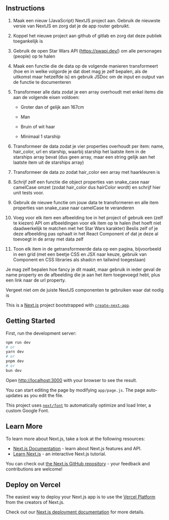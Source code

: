 ## Instructions

1. Maak een nieuw (JavaScript) NextJS project aan. Gebruik de nieuwste versie van NextJS en zorg dat je de app router gebruikt.

2. Koppel het nieuwe project aan github of gitlab en zorg dat deze publiek toegankelijk is

3. Gebruik de open Star Wars API (https://swapi.dev/) om alle personages (people) op te halen

4. Maak een functie die de data op de volgende manieren transformeert (hoe en in welke volgorde je dat doet mag je zelf bepalen, als de uitkomst maar hetzelfde is) en gebruik JSDoc om de input en output van de functie te documenteren

5. Transformeer alle data zodat je een array overhoudt met enkel items die aan de volgende eisen voldoen:

   - Groter dan of gelijk aan 167cm

   - Man

   - Bruin of wit haar

   - Minimaal 1 starship

6. Transformeer de data zodat je vier properties overhoudt per item: name, hair_color, url en starship, waarbij starship het laatste item in de starships array bevat (dus geen array, maar een string gelijk aan het laatste item uit de starships array)

7. Transformeer de data zo zodat hair_color een array met haarkleuren is

8. Schrijf zelf een functie die object properties van snake_case naar camelCase omzet (zodat hair_color dus hairColor wordt) en schrijf hier unit tests voor.

9. Gebruik de nieuwe functie om jouw data te transformeren en alle item properties van snake_case naar camelCase te veranderen

10. Voeg voor elk item een afbeelding toe in het project of gebruik een (zelf te kiezen) API om afbeeldingen voor elk item op te halen (het hoeft niet daadwerkelijk te matchen met het Star Wars karakter) Beslis zelf of je deze afbeelding pas ophaalt in het React Component of dat je deze al toevoegt in de array met data zelf

11. Toon elk item in de getransformeerde data op een pagina, bijvoorbeeld in een grid (met een beetje CSS en JSX naar keuze, gebruik van Component en CSS libraries als shadcn en tailwind toegestaan)

Je mag zelf bepalen hoe fancy je dit maakt, maar gebruik in ieder geval de name property en de afbeelding die je aan het item toegevoegd hebt, plus een link naar de url property.

Vergeet niet om de juiste NextJS componenten te gebruiken waar dat nodig is

This is a [Next.js](https://nextjs.org/) project bootstrapped with [`create-next-app`](https://github.com/vercel/next.js/tree/canary/packages/create-next-app).

## Getting Started

First, run the development server:

```bash
npm run dev
# or
yarn dev
# or
pnpm dev
# or
bun dev
```

Open [http://localhost:3000](http://localhost:3000) with your browser to see the result.

You can start editing the page by modifying `app/page.js`. The page auto-updates as you edit the file.

This project uses [`next/font`](https://nextjs.org/docs/basic-features/font-optimization) to automatically optimize and load Inter, a custom Google Font.

## Learn More

To learn more about Next.js, take a look at the following resources:

- [Next.js Documentation](https://nextjs.org/docs) - learn about Next.js features and API.
- [Learn Next.js](https://nextjs.org/learn) - an interactive Next.js tutorial.

You can check out [the Next.js GitHub repository](https://github.com/vercel/next.js/) - your feedback and contributions are welcome!

## Deploy on Vercel

The easiest way to deploy your Next.js app is to use the [Vercel Platform](https://vercel.com/new?utm_medium=default-template&filter=next.js&utm_source=create-next-app&utm_campaign=create-next-app-readme) from the creators of Next.js.

Check out our [Next.js deployment documentation](https://nextjs.org/docs/deployment) for more details.
